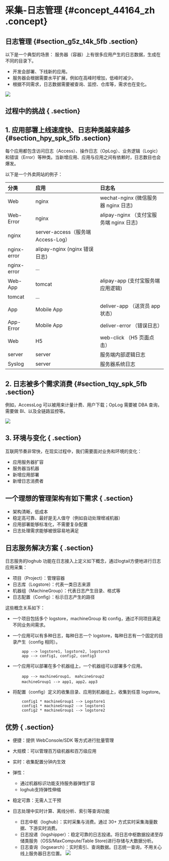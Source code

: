 # 采集-日志管理 {#concept_44164_zh .concept}

## 日志管理 {#section_g5z_t4k_5fb .section}

以下是一个典型的场景： 服务器（容器）上有很多应用产生的日志数据，生成在不同的目录下。

-   开发会部署、下线新的应用。
-   服务器会根据需要水平扩展，例如在高峰时增加，低峰时减少。
-   根据不同需求，日志数据需要被查询、监控、仓库等，需求也在变化。

![](http://static-aliyun-doc.oss-cn-hangzhou.aliyuncs.com/assets/img/13198/156877613132391_zh-CN.png)

## 过程中的挑战 { .section}

## 1. 应用部署上线速度快、日志种类越来越多 {#section_hpy_spk_5fb .section}

每个应用都包含访问日志（Access）、操作日志（OpLog）、业务逻辑（Logic）和错误（Error）等种类。当新增应用、应用与应用之间有依赖时，日志数目也会爆发。

以下是一个外卖网站的例子：

|分类|应用|日志名|
|:-|:-|:--|
|Web|nginx|wechat-nginx \(微信服务器 nginx 日志\)|
|Web-Error|nginx|alipay-nginx （支付宝服务端 nginx 日志\)|
|nginx|server-access（服务端 Access-Log）|
|nginx-error|alipay-nginx \(nginx 错误日志\)|
|nginx-error|...|
|Web-App|tomcat|alipay-app \(支付宝服务端应用逻辑\)|
|tomcat|...|
|App|Mobile App|deliver-app （送货员 app 状态）|
|App-Error|Mobile App|deliver-error （错误日志）|
|Web|H5|web-click （H5 页面点击）|
|server|server|服务端内部逻辑日志|
|Syslog|server|服务器系统日志|

## 2. 日志被多个需求消费 {#section_tqy_spk_5fb .section}

例如，AccessLog 可以被用来计量计费、用户下载；OpLog 需要被 DBA 查询，需要做 BI、以及全链路监控等。

![](http://static-aliyun-doc.oss-cn-hangzhou.aliyuncs.com/assets/img/13198/156877613132392_zh-CN.png)

## 3. 环境与变化 { .section}

互联网节奏非常快，在现实过程中，我们需要面对业务和环境的变化：

-   应用服务器扩容
-   服务器当机器
-   新增应用部署
-   新增日志消费者

## 一个理想的管理架构有如下需求 { .section}

-   架构清晰，低成本
-   稳定高可靠、最好是无人值守（例如自动处理增减机器）
-   应用部署能够标准化，不需要复杂配置
-   日志处理需求能够被很容易地满足

## 日志服务解决方案 { .section}

日志服务的loghub 功能在日志接入上定义如下概念，通过logtail方便地进行日志应用采集：

-   项目（Project）：管理容器
-   日志库（Logstore）：代表一类日志来源
-   机器组（MachineGroup）：代表日志产生目录、格式等
-   日志配置（Config）：标示日志产生的路径

这些概念关系如下：

-   一个项目包括多个 logstore，machineGroup 和 config，通过不同项目满足不同业务间需求。
-   一个应用可以有多种日志，每种日志一个 logstore，每种日志有一个固定的目录产生（config 相同）。

    ```
    	app --> logstore1, logstore2, logstore3
    	app --> config1, config2, config3 
    
    ```

-   一个应用可以部署在多个机器组上，一个机器组可以部署多个应用。

    ```
    	app --> machineGroup1， mahcineGroup2
    	machineGroup1 --> app1, app2，app3
    
    ```

-   将配置（config）定义的收集目录、应用到机器组上，收集到任意 logstore。

    ```
    	config1 * machineGroup1 --> Logstore1
    	config1 * machineGroup2 --> logstore1
    	config2 * machineGroup1 --> logstore2
    
    ```


## 优势 { .section}

-   便捷：提供 WebConsole/SDK 等方式进行批量管理

-   大规模：可以管理百万级机器和百万级应用

-   实时：收集配置分钟内生效

-   弹性：

    -   通过机器标识功能支持服务器弹性扩容
    -   loghub支持弹性伸缩
-   稳定可靠：无需人工干预

-   日志处理中实时计算、离线分析、索引等查询功能

    -   日志中枢（loghub）：实时采集与消费。通过 30+ 方式实时采集海量数据、下游实时消费。
    -   日志投递（logshipper）：稳定可靠的日志投递。将日志中枢数据投递至存储类服务（OSS/MaxCompute/Table Store\)进行存储与大数据分析。
    -   日志查询（logsearch）：实时索引、查询数据。日志统一查询，不用关心线上服务器日志位置。
    ![](http://static-aliyun-doc.oss-cn-hangzhou.aliyuncs.com/assets/img/13198/156877613232393_zh-CN.png)


